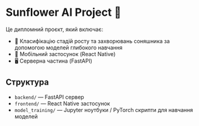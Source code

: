 # Sunflower AI Project 🌻

Це дипломний проєкт, який включає:
- 🔎 Класифікацію стадій росту та захворювань соняшника за допомогою моделей глибокого навчання
- 📱 Мобільний застосунок (React Native)
- 🖥️ Серверна частина (FastAPI)

## Структура

- `backend/` — FastAPI сервер
- `frontend/` — React Native застосунок
- `model_training/` — Jupyter ноутбуки / PyTorch скрипти для навчання моделей
